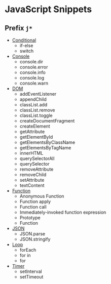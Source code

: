 # JavaScript Snippets

## Prefix `j*`

- [Conditional](conditional/)
  - if-else
  - switch
- [Console](console/)
  - console.dir
  - console.error
  - console.info
  - console.log
  - console.warn
- [DOM](dom/)
  - addEventListener
  - appendChild
  - classList.add
  - classList.remove
  - classList.toggle
  - createDocumentFragment
  - createElement
  - getAttribute
  - getElementById
  - getElementsByClassName
  - getElementsByTagName
  - innerHTML
  - querySelectorAll
  - querySelector
  - removeAttribute
  - removeChild
  - setAttribute
  - textContent
- [Function](function/)
  - Anonymous Function
  - Function apply
  - Function call
  - Immediately-invoked function expression
  - Prototype
  - Function
- [JSON](json/)
  - JSON.parse
  - JSON.stringify
- [Loop](loop/)
  - forEach
  - for in
  - for
- [Timer](timer/)
  - setInterval
  - setTimeout
